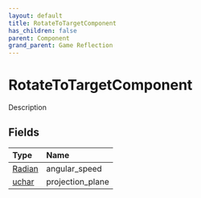```yaml
---
layout: default
title: RotateToTargetComponent
has_children: false
parent: Component
grand_parent: Game Reflection
---
```

# RotateToTargetComponent
Description 

## Fields

| Type | Name |
|:----------|:--------------|
| [Radian](/riftbreaker-wiki/docs/game-reflection/classes/radian/) | angular_speed |
| [uchar](/riftbreaker-wiki/docs/game-reflection/enums/uchar/) | projection_plane |

